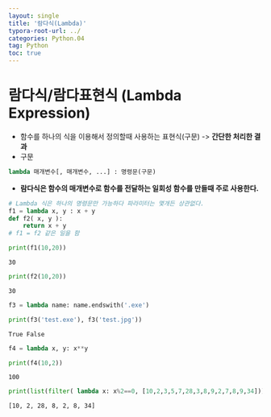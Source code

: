 ```yaml
---
layout: single
title: '람다식(Lambda)'
typora-root-url: ../
categories: Python.04
tag: Python
toc: true
---
```


# 람다식/람다표현식 (Lambda Expression)

- 함수를 하나의 식을 이용해서 정의할때 사용하는 표현식(구문) -> **간단한 처리한 결과**
- 구문
```python
lambda 매개변수[, 매개변수, ...] : 명령문(구문)
```
- **람다식은 함수의 매개변수로 함수를 전달하는 일회성 함수를 만들때 주로 사용한다.**


```python
# Lambda 식은 하나의 명령문만 가능하다 파라미터는 몇개든 상관없다.
f1 = lambda x, y : x + y
def f2( x, y ):
    return x + y
# f1 = f2 같은 일을 함
```


```python
print(f1(10,20))
```

    30



```python
print(f2(10,20))
```

    30



```python
f3 = lambda name: name.endswith('.exe')
```


```python
print(f3('test.exe'), f3('test.jpg'))
```

    True False



```python
f4 = lambda x, y: x**y
```


```python
print(f4(10,2))
```

    100



```python
print(list(filter( lambda x: x%2==0, [10,2,3,5,7,28,3,8,9,2,7,8,9,34])))
```

    [10, 2, 28, 8, 2, 8, 34]
